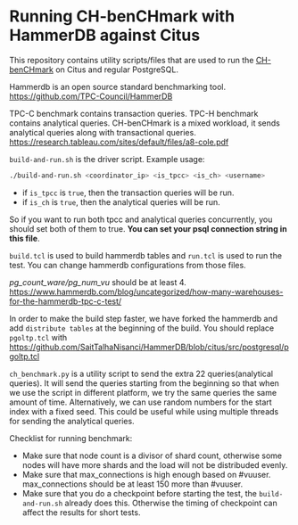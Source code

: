 # Running CH-benCHmark with HammerDB against Citus

This repository contains utility scripts/files that are used to run the [CH-benCHmark](https://db.in.tum.de/research/projects/CHbenCHmark/) on Citus and regular PostgreSQL.

Hammerdb is an open source standard benchmarking tool. https://github.com/TPC-Council/HammerDB

TPC-C benchmark contains transaction queries.
TPC-H benchmark contains analytical queries.
CH-benCHmark is a mixed workload, it sends analytical queries along with transactional queries. https://research.tableau.com/sites/default/files/a8-cole.pdf

`build-and-run.sh` is the driver script. Example usage:

```bash
./build-and-run.sh <coordinator_ip> <is_tpcc> <is_ch> <username>
```

* if `is_tpcc` is `true`, then the transaction queries will be run.
* if `is_ch` is `true`, then the analytical queries will be run.

So if you want to run both tpcc and analytical queries concurrently, you should set both of them to true.
**You can set your psql connection string in this file**.

`build.tcl` is used to build hammerdb tables and `run.tcl` is used to run the test.
You can change hammerdb configurations from those files.

*pg_count_ware/pg_num_vu* should be at least 4. https://www.hammerdb.com/blog/uncategorized/how-many-warehouses-for-the-hammerdb-tpc-c-test/

In order to make the build step faster, we have forked the hammerdb and add `distribute tables` at the beginning of the build.
You should replace `pgoltp.tcl` with https://github.com/SaitTalhaNisanci/HammerDB/blob/citus/src/postgresql/pgoltp.tcl

`ch_benchmark.py` is a utility script to send the extra 22 queries(analytical queries). It will send the queries starting from the beginning so that when we use the script in different platform, we try the same queries the same amount of time. Alternatively, we can use random numbers for the start index with a fixed seed. This could be useful while using multiple threads for sending the analytical queries.

Checklist for running benchmark:

* Make sure that node count is a divisor of shard count, otherwise some nodes will have more shards and the load will not be distribuded evenly.
* Make sure that max_connections is high enough based on #vuuser. max_connections should be at least 150 more than #vuuser.
* Make sure that you do a checkpoint before starting the test, the `build-and-run.sh` already does this. Otherwise the timing of checkpoint can affect the results for short tests.
